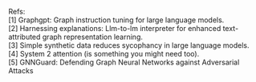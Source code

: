 Refs:
<br />[1] Graphgpt: Graph instruction tuning for large language models.<br />[2] Harnessing explanations: Llm-to-lm interpreter for enhanced text-attributed graph representation learning.<br />[3] Simple synthetic data reduces sycophancy in large language models.<br />[4] System 2 attention (is something you might need too).<br />[5] GNNGuard: Defending Graph Neural Networks against Adversarial Attacks